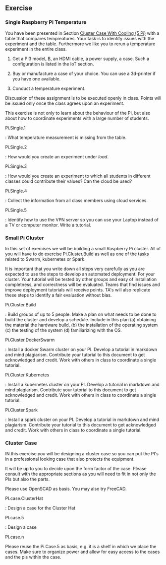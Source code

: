 ## Exercise

### Single Raspberry Pi Temperature

You have been presented in Section
[Cluster Case With Cooling (5 Pi)](#cluster-case-with-cooling-5-pi)
with a table that
compares tempreatures. Your task is to identify issues with the
experiment and the table. Furthermore we like you to rerun a
temperature experiment in the entire class.

1. Get a PI3 modeL B, an HDMI cable, a power supply, a case. Such a
 configuration is listed in the IoT section.

2. Buy or manufacture a case of your choice. You can use a 3d-printer
 if you have one available.

3. Conduct a temperature experiment.

Discussion of these assignment is to be executed openly in class. Points
will be issued only once the class agrees upon an experiment.

This exercise is not only to learn about the behaviour of the Pi, but
also about how to coordinate experiments with a large number of
students.

Pi.Single.1

: What temperature measurement is missing from the table.

Pi.Single.2

: How would you create an experiment under *load*.

Pi.Single.3

: How would you create an experiment to which all students in
  different classes could contribute their values? Can the cloud be
  used?

Pi.Single.4

: Collect the information from all class members using cloud services.

Pi.Single.5

: Identify how to use the VPN server so you can use your Laptop
instead of a TV or computer monitor. Write a tutorial.

### Small Pi Cluster

In this set of exercises we will be building a small Raspberry Pi
cluster. All of you will have to do exercise Pi.Cluster.Build as well
as one of the tasks related to Swarm, kubernetes or Spark.

It is important that you write down all steps very carefully as you are
expected to use the steps to develop an automated deployment. For your
cluster. Your tutorial will be tested by other groups and easy of
installation completness, and correctness will be evaluated. Teams that
find issues and improve deployment tutorials will receive points. TA's
will also replicate these steps to identify a fair evaluation without
bias.

Pi.Cluster.Build

: Build groups of up to 5 people. Make a plan on what needs to be done
  to build the cluster and develop a schedule.  Include in this plan (a)
  obtaining the material the hardware build, (b) the installation of the
  operating system (c) the testing of the system (d) familiarizing with
  the OS.

Pi.Cluster.DockerSwarm

: Install a docker Swarm cluster on your PI. Develop a tutorial in
  markdown and mind plagiarism. Contribute your tutorial to this
  document to get acknowledged and credit. Work with others in class to
  coordinate a single tutorial.

Pi.Cluster.Kubernetes

: Install a kubernetes cluster on your PI. Develop a tutorial in
  markdown and mind plagiarism. Contribute your tutorial to this
  document to get acknowledged and credit. Work with others in class to
  coordinate a single tutorial.

Pi.Cluster.Spark

: Install a spark cluster on your PI. Develop a tutorial in markdown
  and mind plagiarism. Contribute your tutorial to this document to get
  acknowledged and credit. Work with others in class to coordinate a
  single tutorial.

### Cluster Case

IN this exercise you will be designing a cluster case so you can put
the PI's in a professional looking case that also protects the
equipment.

It will be up to you to decide upon the form factor of the case.
Please consult with the appropriate sections as you will need to fit
in not only the PIs but also the parts.

Please use OpenSCAD as basis. You may also try FreeCAD.

PI.case.ClusterHat

: Design a case for the Cluster Hat


PI.case.5

: Design a case

PI.case.n

Please reuse the Pi.Case.5 as basis, e.g. it is a shelf in which we
place the cases. Make sure to organize power and allow for easy access
to the cases and the pis within the case.
